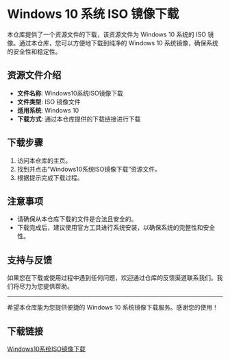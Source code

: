 # Windows 10 系统 ISO 镜像下载

本仓库提供了一个资源文件的下载，该资源文件为 Windows 10 系统的 ISO 镜像。通过本仓库，您可以方便地下载到纯净的 Windows 10 系统镜像，确保系统的安全性和稳定性。

## 资源文件介绍

- **文件名称**: Windows10系统ISO镜像下载
- **文件类型**: ISO 镜像文件
- **适用系统**: Windows 10
- **下载方式**: 通过本仓库提供的下载链接进行下载

## 下载步骤

1. 访问本仓库的主页。
2. 找到并点击“Windows10系统ISO镜像下载”资源文件。
3. 根据提示完成下载过程。

## 注意事项

- 请确保从本仓库下载的文件是合法且安全的。
- 下载完成后，建议使用官方工具进行系统安装，以确保系统的完整性和安全性。

## 支持与反馈

如果您在下载或使用过程中遇到任何问题，欢迎通过仓库的反馈渠道联系我们。我们将尽力为您提供帮助。

---

希望本仓库能为您提供便捷的 Windows 10 系统镜像下载服务。感谢您的使用！

## 下载链接

[Windows10系统ISO镜像下载](https://pan.quark.cn/s/cbd668e2642e)
